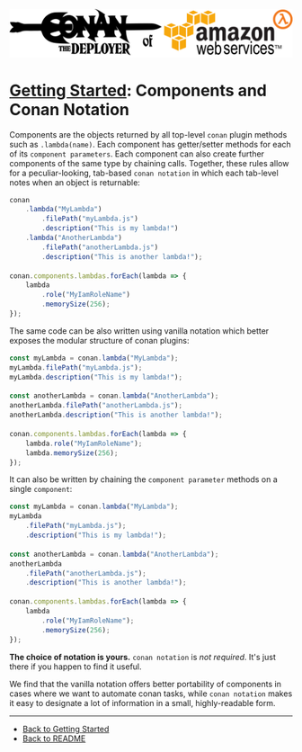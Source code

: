 ![](../conan-aws-lambda-logo.png)
# [Getting Started](./gettingStarted.md): Components and Conan Notation

Components are the objects returned by all top-level `conan` plugin methods such as `.lambda(name)`. Each component has getter/setter methods for each of its `component parameters`. Each component can also create further components of the same type by chaining calls. Together, these rules allow for a peculiar-looking, tab-based `conan notation` in which each tab-level notes when an object is returnable:

``` javascript
conan
	.lambda("MyLambda")
		.filePath("myLambda.js")
		.description("This is my lambda!")
	.lambda("AnotherLambda")
		.filePath("anotherLambda.js")
		.description("This is another lambda!");

conan.components.lambdas.forEach(lambda => {
	lambda
		.role("MyIamRoleName")
		.memorySize(256);
});
```

The same code can be also written using vanilla notation which better exposes the modular structure of conan plugins:

``` javascript
const myLambda = conan.lambda("MyLambda");
myLambda.filePath("myLambda.js");
myLambda.description("This is my lambda!");

const anotherLambda = conan.lambda("AnotherLambda");
anotherLambda.filePath("anotherLambda.js");
anotherLambda.description("This is another lambda!");

conan.components.lambdas.forEach(lambda => {
	lambda.role("MyIamRoleName");
	lambda.memorySize(256);
});
```

It can also be written by chaining the `component parameter` methods on a single `component`:

``` javascript
const myLambda = conan.lambda("MyLambda");
myLambda
	.filePath("myLambda.js");
	.description("This is my lambda!");

const anotherLambda = conan.lambda("AnotherLambda");
anotherLambda
	.filePath("anotherLambda.js");
	.description("This is another lambda!");

conan.components.lambdas.forEach(lambda => {
	lambda
		.role("MyIamRoleName");
		.memorySize(256);
});
```

**The choice of notation is yours.** `conan notation` is *not required*. It's just there if you happen to find it useful.

We find that the vanilla notation offers better portability of components in cases where we want to automate conan tasks, while `conan notation` makes it easy to designate a lot of information in a small, highly-readable form.

---

* [Back to Getting Started](./gettingStarted.md)
* [Back to README](../README.md)
